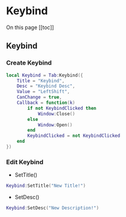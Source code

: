 # Keybind

On this page
[[toc]]

## Keybind
### Create Keybind
```lua
local Keybind = Tab:Keybind({
    Title = "Keybind",
    Desc = "Keybind Desc",
    Value = "LeftShift",
    CanChange = true,
    Callback = function(k)
        if not KeybindClicked then
            Window:Close()
        else
            Window:Open()
        end
        KeybindClicked = not KeybindClicked
    end
})
```

### Edit Keybind
- SetTitle()
```lua
Keybind:SetTitle("New Title!")
```
- SetDesc()
```lua
Keybind:SetDesc("New Description!")
```